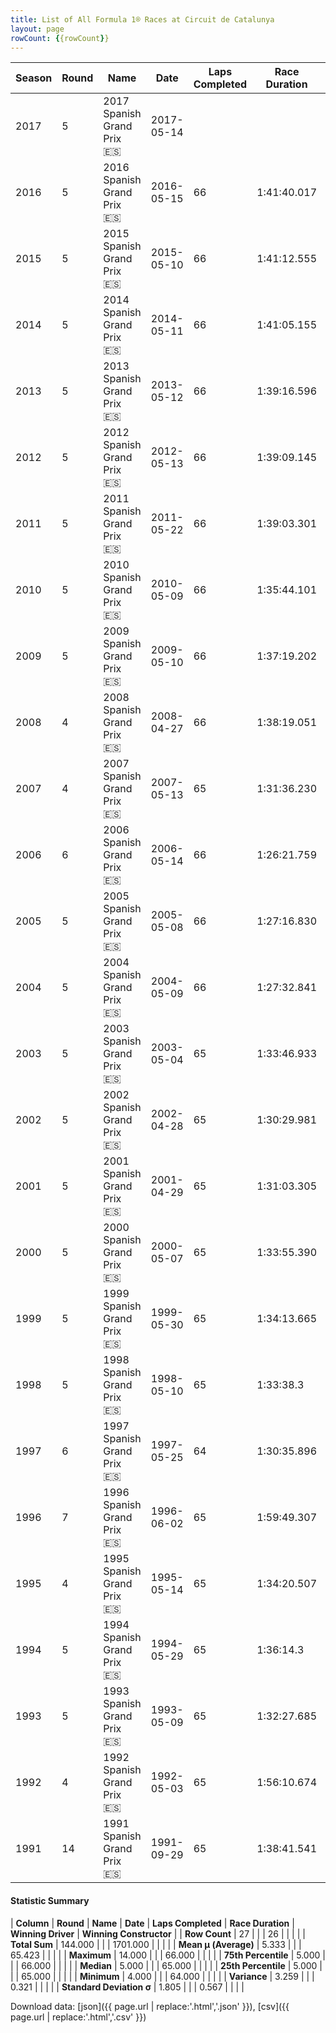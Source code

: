 ```yaml
---
title: List of All Formula 1® Races at Circuit de Catalunya
layout: page
rowCount: {{rowCount}}
---
```


| Season | Round | Name | Date | Laps Completed | Race Duration | Winning Driver | Winning Constructor |
|--|--|--|--|--|--|--|--|
| 2017 | 5 | 2017 Spanish Grand Prix 🇪🇸 | 2017-05-14 |   |   |   |   |
| 2016 | 5 | 2016 Spanish Grand Prix 🇪🇸 | 2016-05-15 | 66 | 1:41:40.017 | Max Verstappen 🇳🇱 | Red Bull 🇦🇹 |
| 2015 | 5 | 2015 Spanish Grand Prix 🇪🇸 | 2015-05-10 | 66 | 1:41:12.555 | Nico Rosberg 🇩🇪 | Mercedes 🇩🇪 |
| 2014 | 5 | 2014 Spanish Grand Prix 🇪🇸 | 2014-05-11 | 66 | 1:41:05.155 | Lewis Hamilton 🇬🇧 | Mercedes 🇩🇪 |
| 2013 | 5 | 2013 Spanish Grand Prix 🇪🇸 | 2013-05-12 | 66 | 1:39:16.596 | Fernando Alonso 🇪🇸 | Ferrari 🇮🇹 |
| 2012 | 5 | 2012 Spanish Grand Prix 🇪🇸 | 2012-05-13 | 66 | 1:39:09.145 | Pastor Maldonado 🇻🇪 | Williams 🇬🇧 |
| 2011 | 5 | 2011 Spanish Grand Prix 🇪🇸 | 2011-05-22 | 66 | 1:39:03.301 | Sebastian Vettel 🇩🇪 | Red Bull 🇦🇹 |
| 2010 | 5 | 2010 Spanish Grand Prix 🇪🇸 | 2010-05-09 | 66 | 1:35:44.101 | Mark Webber 🇦🇺 | Red Bull 🇦🇹 |
| 2009 | 5 | 2009 Spanish Grand Prix 🇪🇸 | 2009-05-10 | 66 | 1:37:19.202 | Jenson Button 🇬🇧 | Brawn 🇬🇧 |
| 2008 | 4 | 2008 Spanish Grand Prix 🇪🇸 | 2008-04-27 | 66 | 1:38:19.051 | Kimi Räikkönen 🇫🇮 | Ferrari 🇮🇹 |
| 2007 | 4 | 2007 Spanish Grand Prix 🇪🇸 | 2007-05-13 | 65 | 1:31:36.230 | Felipe Massa 🇧🇷 | Ferrari 🇮🇹 |
| 2006 | 6 | 2006 Spanish Grand Prix 🇪🇸 | 2006-05-14 | 66 | 1:26:21.759 | Fernando Alonso 🇪🇸 | Renault 🇫🇷 |
| 2005 | 5 | 2005 Spanish Grand Prix 🇪🇸 | 2005-05-08 | 66 | 1:27:16.830 | Kimi Räikkönen 🇫🇮 | McLaren 🇬🇧 |
| 2004 | 5 | 2004 Spanish Grand Prix 🇪🇸 | 2004-05-09 | 66 | 1:27:32.841 | Michael Schumacher 🇩🇪 | Ferrari 🇮🇹 |
| 2003 | 5 | 2003 Spanish Grand Prix 🇪🇸 | 2003-05-04 | 65 | 1:33:46.933 | Michael Schumacher 🇩🇪 | Ferrari 🇮🇹 |
| 2002 | 5 | 2002 Spanish Grand Prix 🇪🇸 | 2002-04-28 | 65 | 1:30:29.981 | Michael Schumacher 🇩🇪 | Ferrari 🇮🇹 |
| 2001 | 5 | 2001 Spanish Grand Prix 🇪🇸 | 2001-04-29 | 65 | 1:31:03.305 | Michael Schumacher 🇩🇪 | Ferrari 🇮🇹 |
| 2000 | 5 | 2000 Spanish Grand Prix 🇪🇸 | 2000-05-07 | 65 | 1:33:55.390 | Mika Häkkinen 🇫🇮 | McLaren 🇬🇧 |
| 1999 | 5 | 1999 Spanish Grand Prix 🇪🇸 | 1999-05-30 | 65 | 1:34:13.665 | Mika Häkkinen 🇫🇮 | McLaren 🇬🇧 |
| 1998 | 5 | 1998 Spanish Grand Prix 🇪🇸 | 1998-05-10 | 65 | 1:33:38.3 | Mika Häkkinen 🇫🇮 | McLaren 🇬🇧 |
| 1997 | 6 | 1997 Spanish Grand Prix 🇪🇸 | 1997-05-25 | 64 | 1:30:35.896 | Jacques Villeneuve 🇨🇦 | Williams 🇬🇧 |
| 1996 | 7 | 1996 Spanish Grand Prix 🇪🇸 | 1996-06-02 | 65 | 1:59:49.307 | Michael Schumacher 🇩🇪 | Ferrari 🇮🇹 |
| 1995 | 4 | 1995 Spanish Grand Prix 🇪🇸 | 1995-05-14 | 65 | 1:34:20.507 | Michael Schumacher 🇩🇪 | Benetton 🇮🇹 |
| 1994 | 5 | 1994 Spanish Grand Prix 🇪🇸 | 1994-05-29 | 65 | 1:36:14.3 | Damon Hill 🇬🇧 | Williams 🇬🇧 |
| 1993 | 5 | 1993 Spanish Grand Prix 🇪🇸 | 1993-05-09 | 65 | 1:32:27.685 | Alain Prost 🇫🇷 | Williams 🇬🇧 |
| 1992 | 4 | 1992 Spanish Grand Prix 🇪🇸 | 1992-05-03 | 65 | 1:56:10.674 | Nigel Mansell 🇬🇧 | Williams 🇬🇧 |
| 1991 | 14 | 1991 Spanish Grand Prix 🇪🇸 | 1991-09-29 | 65 | 1:38:41.541 | Nigel Mansell 🇬🇧 | Williams 🇬🇧 |

#### Statistic Summary

| **Column** | **Round** | **Name** | **Date** | **Laps Completed** | **Race Duration** | **Winning Driver** | **Winning Constructor** |
| **Row Count** | 27 |  |  | 26 |  |  |  |
| **Total Sum** | 144.000 |  |  | 1701.000 |  |  |  |
| **Mean μ (Average)** | 5.333 |  |  | 65.423 |  |  |  |
| **Maximum** | 14.000 |  |  | 66.000 |  |  |  |
| **75th Percentile** | 5.000 |  |  | 66.000 |  |  |  |
| **Median** | 5.000 |  |  | 65.000 |  |  |  |
| **25th Percentile** | 5.000 |  |  | 65.000 |  |  |  |
| **Minimum** | 4.000 |  |  | 64.000 |  |  |  |
| **Variance** | 3.259 |  |  | 0.321 |  |  |  |
| **Standard Deviation σ** | 1.805 |  |  | 0.567 |  |  |  |

Download data: [json]({{ page.url | replace:'.html','.json' }}), [csv]({{ page.url | replace:'.html','.csv' }})
